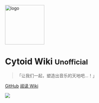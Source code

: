 <img src="https://cdn.jsdelivr.net/gh/BillZhou233/Cytoid-wiki@master/site-source/pic/cytoid-girl.png" data-origin="https://cdn.jsdelivr.net/gh/BillZhou233/Cytoid-wiki@master/site-source/pic/cytoid-girl.png" alt="logo" style="width:130px;">

# Cytoid Wiki <small> Unofficial </small>

> 「让我们一起，塑造出音乐的天地吧...！」

[GitHub](https://github.com/BillZhou233/Cytoid-wiki)
[阅读 Wiki](#main)

<!-- background image -->

![](https://cdn.jsdelivr.net/gh/BillZhou233/Cytoid-wiki@master/site-source/pic/session.jpg)